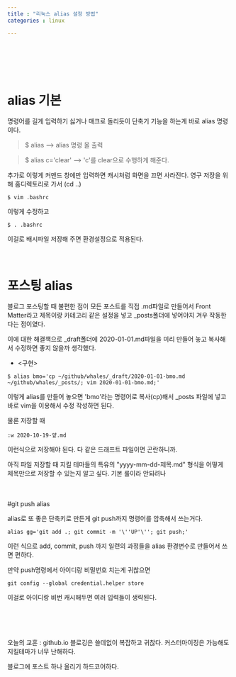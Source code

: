 ```yaml
---
title : "리눅스 alias 설정 방법"
categories : linux   

---
```

<br/><br/><br/><br/>
# alias 기본

명령어를 길게 입력하기 싫거나 매크로 돌리듯이 단축기 기능을 하는게 바로 alias 명령이다.


> $ alias   -->   alias 명령 올 출력

> $ alias c='clear'   -->   'c'를 clear으로 수행하게 해준다. 

추가로 이렇게 커맨드 창에만 입력하면 캐시처럼 화면을 끄면 사라진다. 
영구 저장을 위해 홈디렉토리로 가서 (cd ..) 

```
$ vim .bashrc
```

이렇게 수정하고 

```
$ . .bashrc
```

이걸로 배시파일 저장해 주면 환경설정으로 적용된다. 
<br/><br/><br/>

# 포스팅 alias

블로그 포스팅할 때 불편한 점이 모든 포스트를 직접 .md파일로 만들어서 Front Matter라고 제목이랑 카테고리 같은 설정을 넣고 
_posts폴더에 넣어야지 겨우 작동한다는 점이였다. 

이에 대한 해결책으로 _draft폴더에 2020-01-01.md파일을 미리 만들어 놓고 복사해서 수정하면 좋지 않을까 생각했다.


- <구현> 


```
$ alias bmo='cp ~/github/whales/_draft/2020-01-01-bmo.md ~/github/whales/_posts/; vim 2020-01-01-bmo.md;'
```


이렇게 alias를 만들어 놓으면 'bmo'라는 명령어로 복사(cp)해서 _posts 파일에 넣고 바로 vim을 이용해서 수정 작성하면 된다.  

물론 저장할 때
  
```
:w 2020-10-19-얖.md 
```

이런식으로 저장해야 된다. 다 같은 드래프트 파일이면 곤란하니까.

        
아직 파일 저장할 때 지킬 테마들의 특유의 "yyyy-mm-dd-제목.md" 형식을 어떻게 제목만으로 저장할 수 있는지 알고 싶다. 
기본 룰이라 안되려나
<br/><br/><br/><br/>
#git push alias

alias로 또 좋은 단축키로 만든게 git push까지 명령어를 압축해서 쓰는거다.

```
alias gg='git add .; git commit -m '\''UP'\''; git push;'
```

이런 식으로 add, commit, push 까지 일련의 과정들을 alias 환경변수로 만들어서 쓰면 편하다.

만약 push명령에서 아이디랑 비밀번호 치는게 귀찮으면 
```
git config --global credential.helper store
```

이걸로 아이디랑 비번 캐시해두면 여러 입력들이 생략된다.
<br/><br/><br/><br/><br/>

오늘의 교훈 : github.io 블로깅은 쓸데없이 복잡하고 귀찮다. 커스터마이징은 가능해도 지킬테마가 너무 난해하다. 


블로그에 포스트 하나 올리기 하드코어하다.

